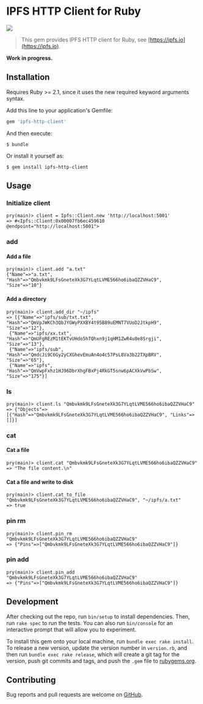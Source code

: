 # IPFS HTTP Client for Ruby

![](https://ipfs.io/ipfs/QmQJ68PFMDdAsgCZvA1UVzzn18asVcf7HVvCDgpjiSCAse)

> This gem provides IPFS HTTP client for Ruby, see [https://ipfs.io](https://ipfs.io).

**Work in progress.**

## Installation
Requires Ruby >= 2.1, since it uses the new required keyword arguments syntax.

Add this line to your application's Gemfile:

```ruby
gem 'ipfs-http-client'
```

And then execute:

    $ bundle

Or install it yourself as:

    $ gem install ipfs-http-client

## Usage
### Initialize client

```
pry(main)> client = Ipfs::Client.new 'http://localhost:5001'
=> #<Ipfs::Client:0x00007fb6ec459610 @endpoint="http://localhost:5001">

```

### add
#### Add a file

```
pry(main)> client.add "a.txt"
{"Name"=>"a.txt", "Hash"=>"Qmbvkmk9LFsGneteXk3G7YLqtLVME566ho6ibaQZZVHaC9", "Size"=>"10"}
```

#### Add a directory
```
pry(main)> client.add_dir "~/ipfs"
=> [{"Name"=>"ipfs/sub/txt.txt", "Hash"=>"QmVpJWKCh3QbJYGWyPXXBY4t95B89uEMNT7VUoD2JtkpH9", "Size"=>"12"},
 {"Name"=>"ipfs/xx.txt", "Hash"=>"QmUFgREzM1tEKTvUHdo5hTQhxn9j1qHM1ZwR4u8e8Srgji", "Size"=>"13"},
 {"Name"=>"ipfs/sub", "Hash"=>"QmdcJi9C6Gy2yCXGhevEmuAn4o4c57PsL8Va3b22TXpBRV", "Size"=>"65"},
 {"Name"=>"ipfs", "Hash"=>"QmVwpFxhz1HJ96DbrXhgFBxPj4RkGT5snw6pACXkVwPbSw", "Size"=>"175"}]
```

### ls

```
pry(main)> client.ls "Qmbvkmk9LFsGneteXk3G7YLqtLVME566ho6ibaQZZVHaC9"
=> {"Objects"=>[{"Hash"=>"Qmbvkmk9LFsGneteXk3G7YLqtLVME566ho6ibaQZZVHaC9", "Links"=>[]}]
```

### cat
#### Cat a file
```
pry(main)> client.cat "Qmbvkmk9LFsGneteXk3G7YLqtLVME566ho6ibaQZZVHaC9"
=> "The file content.\n"
```

#### Cat a file and write to disk
```
pry(main)> client.cat_to_file "Qmbvkmk9LFsGneteXk3G7YLqtLVME566ho6ibaQZZVHaC9", "~/ipfs/a.txt"
=> true
```

### pin rm
```
pry(main)> client.pin_rm "Qmbvkmk9LFsGneteXk3G7YLqtLVME566ho6ibaQZZVHaC9"
=> {"Pins"=>["Qmbvkmk9LFsGneteXk3G7YLqtLVME566ho6ibaQZZVHaC9"]}
```

### pin add
```
pry(main)> client.pin_add "Qmbvkmk9LFsGneteXk3G7YLqtLVME566ho6ibaQZZVHaC9"
=> {"Pins"=>["Qmbvkmk9LFsGneteXk3G7YLqtLVME566ho6ibaQZZVHaC9"]}
```

## Development

After checking out the repo, run `bin/setup` to install dependencies. Then, run `rake spec` to run the tests. You can also run `bin/console` for an interactive prompt that will allow you to experiment.

To install this gem onto your local machine, run `bundle exec rake install`. To release a new version, update the version number in `version.rb`, and then run `bundle exec rake release`, which will create a git tag for the version, push git commits and tags, and push the `.gem` file to [rubygems.org](https://rubygems.org).

## Contributing

Bug reports and pull requests are welcome on [GitHub](https://github.com/Fryie/ipfs-ruby).
